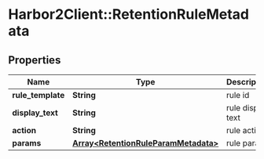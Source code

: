 # Harbor2Client::RetentionRuleMetadata

## Properties
Name | Type | Description | Notes
------------ | ------------- | ------------- | -------------
**rule_template** | **String** | rule id | [optional] 
**display_text** | **String** | rule display text | [optional] 
**action** | **String** | rule action | [optional] 
**params** | [**Array&lt;RetentionRuleParamMetadata&gt;**](RetentionRuleParamMetadata.md) | rule params | [optional] 


